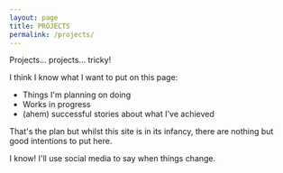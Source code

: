 ```yaml
---
layout: page
title: PROJECTS
permalink: /projects/
---
```


Projects... projects... tricky!

I think I know what I want to put on this page:

* Things I'm planning on doing
* Works in progress
* (ahem) successful stories about what I've achieved

That's the plan but whilst this site is in its infancy, there are nothing but good intentions to put here. 

I know! I'll use social media to say when things change.
